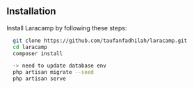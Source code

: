 ## Installation

Install Laracamp by following these steps:

```bash
  git clone https://github.com/taufanfadhilah/laracamp.git
  cd laracamp
  composer install

  -> need to update database env
  php artisan migrate --seed
  php artisan serve
```
    